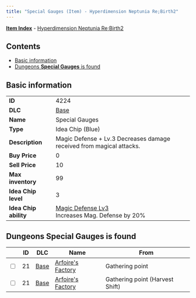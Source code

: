 ```yaml
---
title: "Special Gauges (Item) - Hyperdimension Neptunia Re;Birth2"
---
```


[**Item Index**](/neptunia/rb2/item/index.html) - [Hyperdimension Neptunia Re;Birth2](/neptunia/rb2)

## Contents

- [Basic information](#basic-information)
- [Dungeons **Special Gauges** is found](#dungeons-special-gauges-is-found)

## Basic information

|   |   |
| -- | -- |
| **ID** | 4224 |
| **DLC** | [Base](/neptunia/rb2/dlc/0-base.html) |
| **Name** | Special Gauges |
| **Type** | Idea Chip (Blue) |
| **Description** | Magic Defense + Lv.3 Decreases damage received from magical attacks. |
| **Buy Price** | 0 |
| **Sell Price** | 10 |
| **Max inventory** | 99 |
| **Idea Chip level** | 3 |
| **Idea Chip ability** | [Magic Defense Lv3](/neptunia/rb2/ability/0-9623-magic-defense-lv3.html)<br />Increases Mag. Defense by 20% |

## Dungeons **Special Gauges** is found

|    | ID | DLC | Name | From |
| -- | -- | --- | ---- | ---- |
| <input type="checkbox" id="rb2-dungeon-0-21" class="trackbox" /> | 21 | [Base](/neptunia/rb2/dlc/0-base.html) | [Arfoire's Factory](/neptunia/rb2/dungeon/0-21-arfoires-factory.html) | Gathering point |
| <input type="checkbox" id="rb2-dungeon-0-21" class="trackbox" /> | 21 | [Base](/neptunia/rb2/dlc/0-base.html) | [Arfoire's Factory](/neptunia/rb2/dungeon/0-21-arfoires-factory.html) | Gathering point (Harvest Shift) |